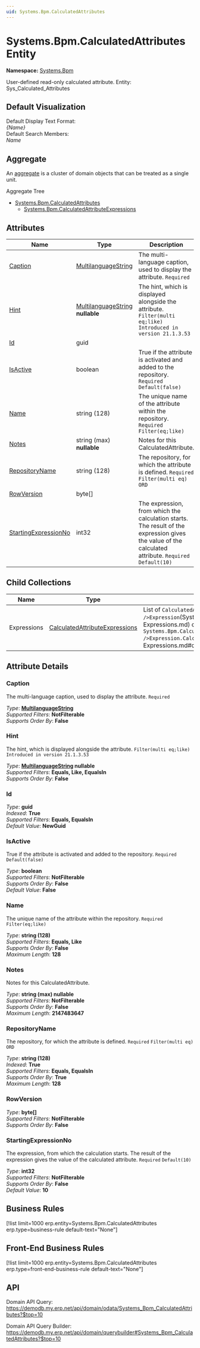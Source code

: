 ```yaml
---
uid: Systems.Bpm.CalculatedAttributes
---
```

# Systems.Bpm.CalculatedAttributes Entity

**Namespace:** [Systems.Bpm](Systems.Bpm.md)  

User-defined read-only calculated attribute. Entity: Sys_Calculated_Attributes

## Default Visualization
Default Display Text Format:  
_{Name}_  
Default Search Members:  
_Name_  

## Aggregate
An [aggregate](https://docs.erp.net/tech/advanced/concepts/aggregates.html) is a cluster of domain objects that can be treated as a single unit.  

Aggregate Tree  
* [Systems.Bpm.CalculatedAttributes](Systems.Bpm.CalculatedAttributes.md)  
  * [Systems.Bpm.CalculatedAttributeExpressions](Systems.Bpm.CalculatedAttributeExpressions.md)  

## Attributes

| Name | Type | Description |
| ---- | ---- | --- |
| [Caption](Systems.Bpm.CalculatedAttributes.md#caption) | [MultilanguageString](../data-types.md#multilanguagestring) | The multi-language caption, used to display the attribute. `Required` 
| [Hint](Systems.Bpm.CalculatedAttributes.md#hint) | [MultilanguageString](../data-types.md#multilanguagestring) __nullable__ | The hint, which is displayed alongside the attribute. `Filter(multi eq;like)` `Introduced in version 21.1.3.53` 
| [Id](Systems.Bpm.CalculatedAttributes.md#id) | guid |  
| [IsActive](Systems.Bpm.CalculatedAttributes.md#isactive) | boolean | True if the attribute is activated and added to the repository. `Required` `Default(false)` 
| [Name](Systems.Bpm.CalculatedAttributes.md#name) | string (128) | The unique name of the attribute within the repository. `Required` `Filter(eq;like)` 
| [Notes](Systems.Bpm.CalculatedAttributes.md#notes) | string (max) __nullable__ | Notes for this CalculatedAttribute. 
| [RepositoryName](Systems.Bpm.CalculatedAttributes.md#repositoryname) | string (128) | The repository, for which the attribute is defined. `Required` `Filter(multi eq)` `ORD` 
| [RowVersion](Systems.Bpm.CalculatedAttributes.md#rowversion) | byte[] |  
| [StartingExpressionNo](Systems.Bpm.CalculatedAttributes.md#startingexpressionno) | int32 | The expression, from which the calculation starts. The result of the expression gives the value of the calculated attribute. `Required` `Default(10)` 

## Child Collections

| Name | Type | Description |
| ---- | ---- | --- |
| Expressions | [CalculatedAttributeExpressions](Systems.Bpm.CalculatedAttributeExpressions.md) | List of `CalculatedAttribute<br />Expression`(Systems.Bpm.CalculatedAttribute<br />Expressions.md) child objects, based on the `Systems.Bpm.CalculatedAttribute<br />Expression.CalculatedAttribute`(Systems.Bpm.CalculatedAttribute<br />Expressions.md#calculatedattribute) back reference 


## Attribute Details

### Caption

The multi-language caption, used to display the attribute. `Required`

_Type_: **[MultilanguageString](../data-types.md#multilanguagestring)**  
_Supported Filters_: **NotFilterable**  
_Supports Order By_: **False**  

### Hint

The hint, which is displayed alongside the attribute. `Filter(multi eq;like)` `Introduced in version 21.1.3.53`

_Type_: **[MultilanguageString](../data-types.md#multilanguagestring) __nullable__**  
_Supported Filters_: **Equals, Like, EqualsIn**  
_Supports Order By_: **False**  

### Id

_Type_: **guid**  
_Indexed_: **True**  
_Supported Filters_: **Equals, EqualsIn**  
_Default Value_: **NewGuid**  

### IsActive

True if the attribute is activated and added to the repository. `Required` `Default(false)`

_Type_: **boolean**  
_Supported Filters_: **NotFilterable**  
_Supports Order By_: **False**  
_Default Value_: **False**  

### Name

The unique name of the attribute within the repository. `Required` `Filter(eq;like)`

_Type_: **string (128)**  
_Supported Filters_: **Equals, Like**  
_Supports Order By_: **False**  
_Maximum Length_: **128**  

### Notes

Notes for this CalculatedAttribute.

_Type_: **string (max) __nullable__**  
_Supported Filters_: **NotFilterable**  
_Supports Order By_: **False**  
_Maximum Length_: **2147483647**  

### RepositoryName

The repository, for which the attribute is defined. `Required` `Filter(multi eq)` `ORD`

_Type_: **string (128)**  
_Indexed_: **True**  
_Supported Filters_: **Equals, EqualsIn**  
_Supports Order By_: **True**  
_Maximum Length_: **128**  

### RowVersion

_Type_: **byte[]**  
_Supported Filters_: **NotFilterable**  
_Supports Order By_: **False**  

### StartingExpressionNo

The expression, from which the calculation starts. The result of the expression gives the value of the calculated attribute. `Required` `Default(10)`

_Type_: **int32**  
_Supported Filters_: **NotFilterable**  
_Supports Order By_: **False**  
_Default Value_: **10**  



## Business Rules

[!list limit=1000 erp.entity=Systems.Bpm.CalculatedAttributes erp.type=business-rule default-text="None"]

## Front-End Business Rules

[!list limit=1000 erp.entity=Systems.Bpm.CalculatedAttributes erp.type=front-end-business-rule default-text="None"]

## API

Domain API Query:
<https://demodb.my.erp.net/api/domain/odata/Systems_Bpm_CalculatedAttributes?$top=10>

Domain API Query Builder:
<https://demodb.my.erp.net/api/domain/querybuilder#Systems_Bpm_CalculatedAttributes?$top=10>

